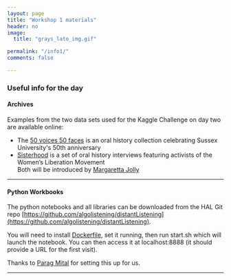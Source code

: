```yaml
---
layout: page
title: "Workshop 1 materials"
header: no
image:
  title: "grays_lato_img.gif"

permalink: "/info1/"
comments: false

---
```




### Useful info for the day

#### Archives

Examples from the two data sets used for the Kaggle Challenge on day two are available online:  
  + The [50 voices 50 faces](http://www.sussex.ac.uk/fiftyyears/50voices50faces) is an oral history collection celebrating Sussex University's 50th anniversary  
  + [Sisterhood](http://www.bl.uk/sisterhood) is a set of oral history interviews featuring activists of the Women’s Liberation Movement  
  Both will be introduced by [Margaretta Jolly](http://www.sussex.ac.uk/profiles/16251)


----

#### Python Workbooks
The python notebooks and all libraries can be downloaded from the HAL Git repo [https://github.com/algolistening/distantListening](https://github.com/algolistening/distantListening).  

You will need to install [Dockerfile](https://docs.docker.com/), set it running, then run start.sh which will launch the notebook. You can then access it at localhost:8888 (it should provide a URL for the first visit).

Thanks to [Parag Mital](http://www.algorithmiclistening.org/participants/#KM) for setting this up for us.

----
